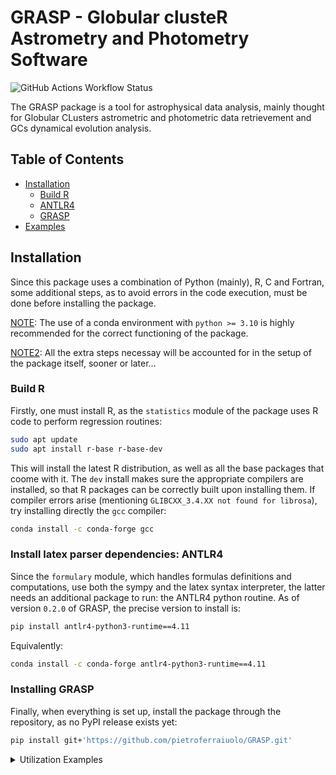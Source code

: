 # GRASP - Globular clusteR Astrometry and Photometry Software
 ![GitHub Actions Workflow Status](https://img.shields.io/github/actions/workflow/status/pietroferraiuolo/GRASP/python-test.yaml)

The GRASP package is a tool for astrophysical data analysis, mainly thought for Globular CLusters 
astrometric and photometric data retrievement and GCs dynamical evolution analysis.

## Table of Contents

- [Installation](#installation)
    - [Build R](#build-r)
    - [ANTLR4](#install-latex-parser-dependencies)
    - [GRASP](#installing-grasp)
- [Examples](#retrieving-data)

## Installation
Since this package uses a combination of Python (mainly), R, C and Fortran, some additional steps, as
to avoid errors in the code execution, must be done before installing the package.

<ins>NOTE</ins>: The use of a conda environment with `python >= 3.10` is highly recommended for the
correct functioning of the package.

<ins>NOTE2</ins>: All the extra steps necessay will be accounted for in the setup of the package 
itself, sooner or later...

### Build R
Firstly, one must install R, as the `statistics` module of the package uses R code to perform regression routines:

```bash
sudo apt update
sudo apt install r-base r-base-dev
```

This will install the latest R distribution, as well as all the base packages that coome with it. The
`dev` install makes sure the appropriate compilers are installed, so that R packages can be correctly
built upon installing them. If compiler errors arise (mentioning `GLIBCXX_3.4.XX not found for librosa`), try installing directly the `gcc` compiler:

```bash
conda install -c conda-forge gcc
```

### Install latex parser dependencies: ANTLR4
Since the `formulary` module, which handles formulas definitions and computations, use both the sympy
and the latex syntax interpreter, the latter needs an additional package to run: the ANTLR4 python 
routine. As of version `0.2.0` of GRASP, the precise version to install is:

```bash
pip install antlr4-python3-runtime==4.11
```

Equivalently:

```bash
conda install -c conda-forge antlr4-python3-runtime==4.11
```

### Installing GRASP
Finally, when everything is set up, install the package through the repository, as no PyPI release
exists yet:

```bash
pip install git+'https://github.com/pietroferraiuolo/GRASP.git'
```

<details>
<summary>Utilization Examples</summary>

### Retrieving data
Right now, the only implemented archive available for data retrievement is the GAIA archive.
It is comprehensive of various data tables, with the main table for data release `X`
being `gaiadrX.gaia_source`. To list all the available data tables:

```py
> import grasp

> grasp.available_tables() # or equivalentely grasp.gaia.query.available_tables()
"INFO: Retrieving tables... [astroquery.utils.tap.core]"
"INFO: Parsing tables... [astroquery.utils.tap.core]"
"INFO: Done. [astroquery.utils.tap.core]"
"external.apassdr9"
"external.catwise2020"
"external.gaiadr2_astrophysical_parameters"
.
. 
. # continuing with all available data tables
```

As for (gaia) data retrievement, there is the `grasp.gaia.query` module containing the `GaiaQuery`
class, which can be instanced with any of the availble tables, passed as a string. For example, if
one wants to work with GAIA DR2 data, simply:

```py
> dr2 = grasp.GaiaQuery('gaiadr2.gaia_source') # or grasp.gaia.query.GaiaQuery()
"Initialized with Gaia table: 'gaiadr2.gaia_source'"
```

Let's say we want to work with the latest (as of 2025) data release, DR3 (there is a fast alias for 
that):

```py
> dr3 = grasp.dr3()
"Initialized with Gaia table: 'gaiadr3.gaia_source'"
> dr3
"""
GAIADR3.GAIA_SOURCE
-------------------
This table has an entry for every Gaia observed source as published with this data release. 
It contains the basic source parameters, in their final state as processed by the Gaia Data 
Processing and Analysis Consortium from the raw data coming from the spacecraft. The table 
is complemented with others containing information specific to certain kinds of objects 
(e.g.~Solar--system objects, non--single stars, variables etc.) and value--added processing 
(e.g.~astrophysical parameters etc.). Further array data types (spectra, epoch measurements) 
are presented separately via Datalink resources.

<grasp.query.GaiaQuery class>"""
```

For an easy and fast astrometry (or photometry) data retrival, there are built-in functions.
Let's assume we want to retrieve astrometric data of all the sources falling within a circle on the 
sky, with radius `$r=1.0\deg$` and center coordinates `$(\alpha, \delta) = (6.02, -72.08) \deg$`,
and we want to save the data obtained:

```py
> a_sample = dr3.get_astrometry(radius=1., ra=6.02, dec=-72.08, save=True)
"Not a Cluster: no model available"
"INFO: Query finished. [astroquery.utils.tap.core]"
"Sample number of sources: 229382"
"Path '.../graspdata/query/UNTRACKEDDATA' did not exist. Created."
".../graspdata/query/UNTRACKEDDATA/20250312_111553/query_data.txt"
".../graspdata/query/UNTRACKEDDATA/20250312_111553/query_info.ini"

> a_sample
"""
Gaia data retrieved at coordinates 
RA=6.02 DEC=-72.08

Data Columns:
source_id - ra - ra_error - dec - dec_error - 
parallax - parallax_error - pmra - pmra_error - pmdec -
"""
```

Every query will have a unique tracking numer identifier of the format `YYYYMMDD_hhmmss`. The query
returns a `grasp.Sample` object, which handles all data and cluster integration in one place. Common
`pandas` and `astropy.QTable methods are available`:

```py
> a_sample.head()
""" 
             SOURCE_ID        ra   ra_error        dec  dec_error  parallax  \
0  4689621262329503744  5.934553   0.537742 -72.252166   0.742929 -2.907118   
1  4689859169153623936  6.723713   0.234891 -71.538202   0.198667 -0.215250   
2  4688735017312170240  7.703532   0.189104 -72.891773   0.190288  0.002266   
3  4688735021593281792  7.674888   0.216690 -72.905171   0.215202 -0.011812   
4  4688735021595344896  7.688834  12.067017 -72.890149   5.270076       NaN   

   parallax_error      pmra  pmra_error     pmdec  pmdec_error  
0        0.691778  4.077426    0.623827 -0.533118     0.897007  
1        0.234868 -0.710963    0.298354 -0.390703     0.304819  
2        0.209810  0.565811    0.251735 -1.081986     0.262715  
3        0.232426  0.404157    0.278103 -1.143366     0.292574  
4             NaN       NaN         NaN       NaN          NaN  
"""

> a_sample.info()
"""
<Table length=229382>
     name       dtype    unit                              description                             n_bad
-------------- ------- -------- ------------------------------------------------------------------ -----
     SOURCE_ID   int64          Unique source identifier (unique within a particular Data Release)     0
            ra float64      deg                                                    Right ascension     0
      ra_error float32      mas                                  Standard error of right ascension     0
           dec float64      deg                                                        Declination     0
     dec_error float32      mas                                      Standard error of declination     0
      parallax float64      mas                                                           Parallax 38102
parallax_error float32      mas                                         Standard error of parallax 38102
          pmra float64 mas / yr                         Proper motion in right ascension direction 38102
    pmra_error float32 mas / yr       Standard error of proper motion in right ascension direction 38102
         pmdec float64 mas / yr                             Proper motion in declination direction 38102
   pmdec_error float32 mas / yr           Standard error of proper motion in declination direction 38102
"""
```

Since there is a big focus on globular clusters for the `grasp` package, the same result could be 
achieved by simply passing as arguments of the functions the radius and the GC name.

The center coordinates used in the previous example, are the coordinates for the center of the GC
*NGC 104* (as listed in the Harry's 2010 edition catalogue). So we can repeat the query like this:

```py
> a_sample = dr3.get_astrometry(radius=1., gc='ngc104', save=True)
"INFO: Query finished. [astroquery.utils.tap.core]"
"Sample number of sources: 229490"
"Path '.../graspdata/query/NGC104' did not exist. Created."
".../graspdata/query/NGC104/20250312_112905/query_data.txt"
".../graspdata/query/NGC104/20250312_112905/query_info.ini"

> a_sample
"""
Data sample for cluster NGC104

Data Columns:
source_id - ra - ra_error - dec - dec_error - 
parallax - parallax_error - pmra - pmra_error - pmdec - 
pmdec_error
"""
```

With the addition that we have now available useful data on the Cluster:

```py
> print(a_sample.gc)
"""
Harris Catalog 2010 edition Parameters

       Key                  Value
----------------------------------------
.id      Cluster Name       NGC104
.ra      Position in sky    RA  6.02 deg
.dec                        DEC -72.08 deg
.dist    Distance           4.50 kpc
.w0      W0 Parameter       8.82
.logc    Concentration      logc=2.07
.cflag                      Collapsed -> False
.rc      Core radius        0.006 deg
.rh      Half-Light radius  0.053 deg
.rt      Tidal Radius       0.705 deg
"""
```




### Data visualization

### Computing formulas

</details>